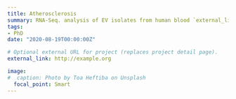 ```yaml
---
title: Atherosclerosis
summary: RNA-Seq. analysis of EV isolates from human blood `external_link`.
tags:
- PhD
date: "2020-08-19T00:00:00Z"

# Optional external URL for project (replaces project detail page).
external_link: http://example.org

image:
#  caption: Photo by Toa Heftiba on Unsplash
  focal_point: Smart
---
```

